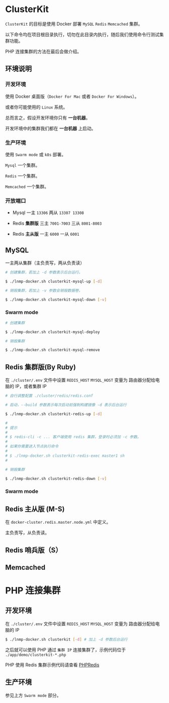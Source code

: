 # ClusterKit

`ClusterKit` 的目标是使用 Docker 部署 `MySQL` `Redis` `Memcached` 集群。

以下命令均在项目根目录执行，切勿在此目录内执行，随后我们使用命令行测试集群功能。

PHP 连接集群的方法在最后会做介绍。

## 环境说明

### 开发环境

使用 Docker 桌面版（`Docker For Mac` 或者 `Docker For Windows`）。

或者你可能使用的 `Linux` 系统。

总而言之，假设开发环境你只有 **一台机器**。

开发环境中的集群我们都在 **一台机器** 上启动。

### 生产环境

使用 `Swarm mode` 或 `k8s` 部署。

`Mysql` 一个集群。

`Redis` 一个集群。

`Memcached` 一个集群。

### 开放端口

* Mysql 一主 `13306` 两从 `13307 13308`

* Redis **集群版** 三主 `7001-7003` 三从 `8001-8003`

* Redis **主从版** 一主 `6000` 一从 `6001`

## MySQL

一主两从集群（主负责写，两从负责读）

```bash
# 创建集群，若加上 -d 参数表示后台运行。

$ ./lnmp-docker.sh clusterkit-mysql-up [-d]

# 销毁集群，若加上 -v 参数会销毁数据卷。

$ ./lnmp-docker.sh clusterkit-mysql-down [-v]
```

### Swarm mode

```bash
# 创建集群

$ ./lnmp-docker.sh clusterkit-mysql-deploy

# 销毁集群

$ ./lnmp-docker.sh clusterkit-mysql-remove
```

## Redis 集群版(By Ruby)

在 `./cluster/.env` 文件中设置 `REDIS_HOST` `MYSQL_HOST` 变量为 路由器分配给电脑的 IP，或者集群 IP

```bash
# 自行调整配置 ./cluster/redis/redis.conf

# 启动，--build 参数表示每次启动前强制构建镜像 -d 表示后台运行

$ ./lnmp-docker.sh clusterkit-redis-up [-d]

#
# 提示
#
# $ redis-cli -c ... 客户端使用 redis 集群，登录时必须加 -c 参数。
#
# 如果你需要进入节点执行命令
#
# $ ./lnmp-docker.sh clusterkit-redis-exec master1 sh
#

# 销毁集群

$ ./lnmp-docker.sh clusterkit-redis-down [-v]
```

### Swarm mode

## Redis 主从版 (M-S)

在 `docker-cluster.redis.master.node.yml` 中定义。

主负责写，从负责读。

## Redis 哨兵版（S）

## Memcached

# PHP 连接集群

## 开发环境

在 `./cluster/.env` 文件中设置 `REDIS_HOST` `MYSQL_HOST` 变量为 路由器分配给电脑的 IP

```bash
$ ./lnmp-docker.sh clusterkit [-d] # 加上 -d 参数后台运行
```

之后就可以使用 PHP 通过 `集群 IP` 连接集群了，示例代码位于 `./app/demo/clusterkit-*.php`

PHP 使用 Redis 集群示例代码请查看 [PHPRedis](https://github.com/khs1994-docker/lnmp/blob/master/app/demo/clusterkit-redis.php)

## 生产环境

参见上方 `Swarm mode` 部分。
